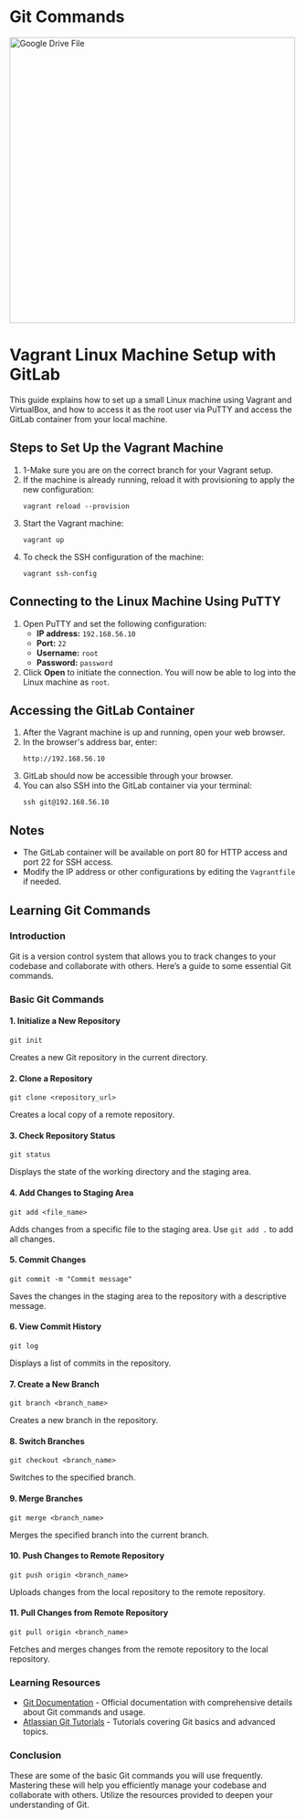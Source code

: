 <h1>Git Commands</h1>
<p></p>
<img src="https://drive.google.com/uc?export=view&id=1UB5IJy7YOxoJ3x9HxymR7cUEXUnuTN4B" alt="Google Drive File" width="500">
<p></p>

<h1>Vagrant Linux Machine Setup with GitLab</h1>

<p>This guide explains how to set up a small Linux machine using Vagrant and VirtualBox, and how to access it as the root user via PuTTY and access the GitLab container from your local machine.</p>

<h2>Steps to Set Up the Vagrant Machine</h2>

<ol>
  <li>1-Make sure you are on the correct branch for your Vagrant setup.</li>
  <li>If the machine is already running, reload it with provisioning to apply the new configuration:
    <pre><code>vagrant reload --provision</code></pre>
  </li>
  <li>Start the Vagrant machine:
    <pre><code>vagrant up</code></pre>
  </li>
  <li>To check the SSH configuration of the machine:
    <pre><code>vagrant ssh-config</code></pre>
  </li>
</ol>

<h2>Connecting to the Linux Machine Using PuTTY</h2>

<ol>
  <li>Open PuTTY and set the following configuration:
    <ul>
      <li><strong>IP address:</strong> <code>192.168.56.10</code></li>
      <li><strong>Port:</strong> <code>22</code></li>
      <li><strong>Username:</strong> <code>root</code></li>
      <li><strong>Password:</strong> <code>password</code></li>
    </ul>
  </li>
  <li>Click <strong>Open</strong> to initiate the connection. You will now be able to log into the Linux machine as <code>root</code>.</li>
</ol>

<h2>Accessing the GitLab Container</h2>

<ol>
  <li>After the Vagrant machine is up and running, open your web browser.</li>
  <li>In the browser's address bar, enter:
    <pre><code>http://192.168.56.10</code></pre>
  </li>
  <li>GitLab should now be accessible through your browser.</li>
  <li>You can also SSH into the GitLab container via your terminal:
    <pre><code>ssh git@192.168.56.10</code></pre>
  </li>
</ol>

<h2>Notes</h2>
<ul>
  <li>The GitLab container will be available on port 80 for HTTP access and port 22 for SSH access.</li>
  <li>Modify the IP address or other configurations by editing the <code>Vagrantfile</code> if needed.</li>
</ul>


<h2>Learning Git Commands</h2>

<h3>Introduction</h3>
<p>Git is a version control system that allows you to track changes to your codebase and collaborate with others. Here’s a guide to some essential Git commands.</p>

<h3>Basic Git Commands</h3>

<h4>1. Initialize a New Repository</h4>
<pre><code>git init</code></pre>
<p>Creates a new Git repository in the current directory.</p>

<h4>2. Clone a Repository</h4>
<pre><code>git clone &lt;repository_url&gt;</code></pre>
<p>Creates a local copy of a remote repository.</p>

<h4>3. Check Repository Status</h4>
<pre><code>git status</code></pre>
<p>Displays the state of the working directory and the staging area.</p>

<h4>4. Add Changes to Staging Area</h4>
<pre><code>git add &lt;file_name&gt;</code></pre>
<p>Adds changes from a specific file to the staging area. Use <code>git add .</code> to add all changes.</p>

<h4>5. Commit Changes</h4>
<pre><code>git commit -m "Commit message"</code></pre>
<p>Saves the changes in the staging area to the repository with a descriptive message.</p>

<h4>6. View Commit History</h4>
<pre><code>git log</code></pre>
<p>Displays a list of commits in the repository.</p>

<h4>7. Create a New Branch</h4>
<pre><code>git branch &lt;branch_name&gt;</code></pre>
<p>Creates a new branch in the repository.</p>

<h4>8. Switch Branches</h4>
<pre><code>git checkout &lt;branch_name&gt;</code></pre>
<p>Switches to the specified branch.</p>

<h4>9. Merge Branches</h4>
<pre><code>git merge &lt;branch_name&gt;</code></pre>
<p>Merges the specified branch into the current branch.</p>

<h4>10. Push Changes to Remote Repository</h4>
<pre><code>git push origin &lt;branch_name&gt;</code></pre>
<p>Uploads changes from the local repository to the remote repository.</p>

<h4>11. Pull Changes from Remote Repository</h4>
<pre><code>git pull origin &lt;branch_name&gt;</code></pre>
<p>Fetches and merges changes from the remote repository to the local repository.</p>

<h3>Learning Resources</h3>
<ul>
    <li><a href="https://git-scm.com/doc" target="_blank">Git Documentation</a> - Official documentation with comprehensive details about Git commands and usage.</li>
    <li><a href="https://www.atlassian.com/git/tutorials/what-is-git" target="_blank">Atlassian Git Tutorials</a> - Tutorials covering Git basics and advanced topics.</li>
  
</ul>

<h3>Conclusion</h3>
<p>These are some of the basic Git commands you will use frequently. Mastering these will help you efficiently manage your codebase and collaborate with others. Utilize the resources provided to deepen your understanding of Git.</p>
